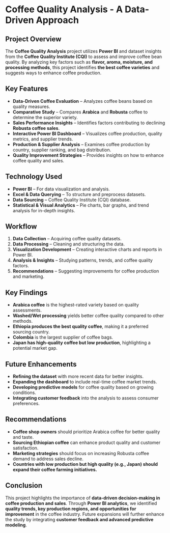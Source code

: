 # Coffee Quality Analysis - A Data-Driven Approach

## Project Overview
The **Coffee Quality Analysis** project utilizes **Power BI** and dataset insights from the **Coffee Quality Institute (CQI)** to assess and improve coffee bean quality. By analyzing key factors such as **flavor, aroma, moisture, and processing methods**, this project identifies **the best coffee varieties** and suggests ways to enhance coffee production.

## Key Features
- **Data-Driven Coffee Evaluation** – Analyzes coffee beans based on quality measures.
- **Comparative Study** – Compares **Arabica** and **Robusta** coffee to determine the superior variety.
- **Sales Performance Insights** – Identifies factors contributing to declining **Robusta coffee sales**.
- **Interactive Power BI Dashboard** – Visualizes coffee production, quality metrics, and supplier trends.
- **Production & Supplier Analysis** – Examines coffee production by country, supplier ranking, and bag distribution.
- **Quality Improvement Strategies** – Provides insights on how to enhance coffee quality and sales.

## Technology Used
- **Power BI** – For data visualization and analysis.
- **Excel & Data Querying** – To structure and preprocess datasets.
- **Data Sourcing** – Coffee Quality Institute (CQI) database.
- **Statistical & Visual Analytics** – Pie charts, bar graphs, and trend analysis for in-depth insights.

## Workflow
1. **Data Collection** – Acquiring coffee quality datasets.
2. **Data Processing** – Cleaning and structuring the data.
3. **Visualization Development** – Creating interactive charts and reports in Power BI.
4. **Analysis & Insights** – Studying patterns, trends, and coffee quality factors.
5. **Recommendations** – Suggesting improvements for coffee production and marketing.

## Key Findings
- **Arabica coffee** is the highest-rated variety based on quality assessments.
- **Washed/Wet processing** yields better coffee quality compared to other methods.
- **Ethiopia produces the best quality coffee**, making it a preferred sourcing country.
- **Colombia** is the largest supplier of coffee bags.
- **Japan has high-quality coffee but low production**, highlighting a potential market gap.

## Future Enhancements
- **Refining the dataset** with more recent data for better insights.
- **Expanding the dashboard** to include real-time coffee market trends.
- **Developing predictive models** for coffee quality based on growing conditions.
- **Integrating customer feedback** into the analysis to assess consumer preferences.

## Recommendations
- **Coffee shop owners** should prioritize Arabica coffee for better quality and taste.
- **Sourcing Ethiopian coffee** can enhance product quality and customer satisfaction.
- **Marketing strategies** should focus on increasing Robusta coffee demand to address sales decline.
- **Countries with low production but high quality (e.g., Japan) should expand their coffee farming initiatives.**


## Conclusion
This project highlights the importance of **data-driven decision-making in coffee production and sales**. Through **Power BI analytics**, we identified **quality trends, key production regions, and opportunities for improvement** in the coffee industry. Future expansions will further enhance the study by integrating **customer feedback and advanced predictive modeling**.

